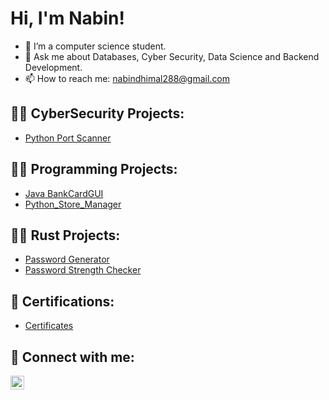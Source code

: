 <h1>Hi, I'm Nabin! </h1>


- 🌱 I’m a computer science student.
- 💬 Ask me about Databases, Cyber Security, Data Science and Backend Development.
- 📫 How to reach me: nabindhimal288@gmail.com

<h2>👨‍💻 CyberSecurity Projects:</h2>


  <!--- [Active Directory Home Lab](https://github.com/)-->
  - [Python Port Scanner](https://github.com/nabindhimal/PortScanner)


<h2>🧑‍💻 Programming Projects:</h2>

- [Java BankCardGUI](https://github.com/nabindhimal/JavaBankCard)
- [Python_Store_Manager](https://github.com/nabindhimal/Python_STore_Manager)

<!--- [PyGames Project](https://github.com/nabindhimal/PyGames)-->
<h2>🧑‍💻 Rust Projects:</h2>

- [Password Generator](https://github.com/nabindhimal/Rust-Password-Generator.git)
- [Password Strength Checker ](https://github.com/nabindhimal/Password-Strength-Checker)


<h2> 📖 Certifications:</h2>

- [Certificates](https://github.com/certificates)


<h2> 🤳 Connect with me:</h2>


<!--[<img align="left" alt="NabinDhimal | LinkedIn" width="22px" src="https://raw.githubusercontent.com/rahuldkjain/github-profile-readme-generator/master/src/images/icons/Social/linked-in-alt.svg" />][linkedin]-->
<!--[<img align="left" alt="NabinDhimal | Instagram" width="22px" src="https://cdn.jsdelivr.net/npm/simple-icons@v3/icons/instagram.svg" />][instagram]-->
[<img align="left" alt="NabinDhimal | LinkedIn" width="22px" src="https://raw.githubusercontent.com/rahuldkjain/github-profile-readme-generator/master/src/images/icons/Social/linked-in-alt.svg" />](https://www.linkedin.com/in/nabin-dhimal-7979b3287/)


<!--[instagram]: https://www.instagram.com-->
<!--[linkedin]: [https://linkedin.com/in/](https://www.linkedin.com/in/nabin-dhimal-7979b3287/)](https://www.linkedin.com/in/nabin-dhimal-7979b3287/)-->

<!--
**nabindhimal/nabindhimal** is a ✨ _special_ ✨ repository because its `README.md` (this file) appears on your GitHub profile.

Here are some ideas to get you started:

- 🔭 I’m currently working on ...
- 🌱 I’m currently learning ...
- 👯 I’m looking to collaborate on ...
- 🤔 I’m looking for help with ...
- 💬 Ask me about ...
- 📫 How to reach me: ...
- 😄 Pronouns: ...
- ⚡ Fun fact: ...
-->
